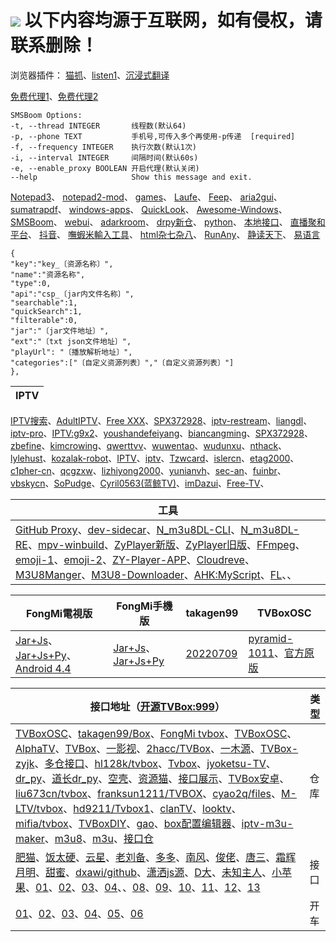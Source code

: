 # ![](https://pcrock88.github.io/favicon.ico) 以下内容均源于互联网，如有侵权，请联系删除！

浏览器插件：
[猫抓](https://github.com/xifangczy/cat-catch)、[listen1](https://github.com/listen1/)、[沉浸式翻译](https://github.com/immersive-translate/immersive-translate)

[免费代理1](https://proxyscrape.com/free-proxy-list)、[免费代理2](https://openproxy.space/list)


    SMSBoom Options:
    -t, --thread INTEGER       线程数(默认64)
    -p, --phone TEXT           手机号,可传入多个再使用-p传递  [required]
    -f, --frequency INTEGER    执行次数(默认1次)
    -i, --interval INTEGER     间隔时间(默认60s)
    -e, --enable_proxy BOOLEAN 开启代理(默认关闭)
    --help                     Show this message and exit.

[Notepad3](https://github.com/rizonesoft/Notepad3)、
[notepad2-mod](https://github.com/XhmikosR/notepad2-mod)、
[games](https://github.com/leereilly/games)、
[Laufe](https://github.com/poerin/Laufe)、
[Feep](https://github.com/poerin/Feep)、
[aria2gui](https://github.com/NickYang29/aria2gui)、
[sumatrapdf](https://github.com/sumatrapdfreader/sumatrapdf)、
[windows-apps](https://github.com/stackia/best-windows-apps)、
[QuickLook](https://github.com/QL-Win/QuickLook)、
[Awesome-Windows](https://github.com/Awesome-Windows)、
[SMSBoom](https://github.com/OpenEthan/SMSBoom)、
[webui](https://github.com/AUTOMATIC1111/stable-diffusion-webui)、
[adarkroom](https://github.com/doublespeakgames/adarkroom)、
[drpy新仓](https://github.com/kingfren/dr_py)、
[python](https://github.com/xingyujie/binpython)、
[本地接口](http://localhost:5705/index)、
[直播聚和平台](https://github.com/guyijie1211)、
[抖音](https://www.douyin.com/home)、
[嘸蝦米輸入工具](https://github.com/yurenli0217/Boshiahk2)、
[html杂七杂八](https://gitee.com/konrad98/Html-Example)、
[RunAny](https://gitee.com/hui-Zz/RunAny?_from=gitee_search)、
[静读天下](http://www.moondownload.com/chinese.html)、
[易语言](https://github.com/1143910315)


    {
    "key":"key_〔资源名称〕",
    "name":"资源名称",
    "type":0,
    "api":"csp_〔jar内文件名称〕",
    "searchable":1,
    "quickSearch":1,
    "filterable":0,
    "jar":"〔jar文件地址〕",
    "ext":"〔txt json文件地址〕",
    "playUrl": "〔播放解析地址〕",
    "categories":["〔自定义资源列表〕","〔自定义资源列表〕"]
    },


IPTV|
----|
[IPTV搜索](http://tonkiang.us/ "搜索直播源")、[AdultIPTV](https://github.com/andibasuki/SITechnologyLtd.Porn.AdultIPTV.net)、[Free XXX](http://adultiptv.net/)、[SPX372928](https://github.com/SPX372928)、[iptv-restream](https://github.com/iptv-restream)、[liangdl](https://github.com/liangdl)、[iptv-pro](https://github.com/iptv-pro)、[IPTV:g9x2](https://yxssp.lanzoui.com/b06fic5bi)、[youshandefeiyang](https://github.com/youshandefeiyang)、[biancangming](https://github.com/biancangming)、[SPX372928](https://github.com/SPX372928)、[zbefine](https://github.com/zbefine)、[kimcrowing](https://github.com/kimcrowing)、[qwerttvv](https://github.com/qwerttvv)、[wuwentao](https://github.com/wuwentao)、[wudunxu](https://github.com/wudunxu)、[nthack](https://github.com/nthack)、[lylehust](https://github.com/lylehust)、[kozalak-robot](https://github.com/kozalak-robot)、[IPTV](https://github.com/shawze/IPTV)、[iptv](https://github.com/FanchangWang/iptv)、[Tzwcard](https://github.com/Tzwcard)、[islercn](https://github.com/islercn)、[etag2000](https://github.com/etag2000)、[c1pher-cn](https://github.com/c1pher-cn)、[qcgzxw](https://github.com/qcgzxw)、[lizhiyong2000](https://github.com/lizhiyong2000)、[yunianvh](https://github.com/yunianvh)、[sec-an](https://github.com/sec-an)、[fuinbr](https://github.com/fuinbr)、[vbskycn](https://github.com/vbskycn)、[SoPudge](https://github.com/SoPudge)、[Cyril0563(蓝鲸TV)](https://github.com/Cyril0563)、[imDazui](https://github.com/imDazui)、[Free-TV](https://github.com/Free-TV)、



工具|
----|
[GitHub Proxy](https://ghproxy.com)、[dev-sidecar](https://github.com/docmirror/dev-sidecar)、[N_m3u8DL-CLI](https://github.com/nilaoda/N_m3u8DL-CLI)、[N_m3u8DL-RE](https://github.com/nilaoda/N_m3u8DL-RE)、[mpv-winbuild](https://github.com/zhongfly/mpv-winbuild/releases)、[ZyPlayer新版](https://github.com/Hiram-Wong/ZyPlayer)、[ZyPlayer旧版](https://github.com/Hunlongyu)、[FFmpeg](https://github.com/BtbN/FFmpeg-Builds)、[emoji-1](https://www.emojiall.com/zh-hans/categories/D)、[emoji-2](https://funletu.com/emoji/)、[ZY-Player-APP](https://github.com/cuiocean/ZY-Player-APP)、[Cloudreve](https://github.com/cloudreve/Cloudreve)、[M3U8Manger](https://github.com/huangdali/M3U8Manger)、[M3U8-Downloader](https://github.com/HeiSir2014/M3U8-Downloader)、[AHK:MyScript](https://github.com/wyagd001/MyScript)、[FL](http://www.huo.kim)、、|

FongMi電視版|FongMi手機版|takagen99|TVBoxOSC
----|----|----|----
[Jar+Js](https://github.com/FongMi/TV/raw/release/release/leanback-java.apk)、[Jar+Js+Py](https://github.com/FongMi/TV/raw/release/release/leanback-python.apk)、[Android 4.4](https://github.com/FongMi/TV/raw/kitkat/release/leanback.apk)|[Jar+Js](https://github.com/FongMi/TV/raw/release/release/mobile-java.apk)、[Jar+Js+Py](https://github.com/FongMi/TV/raw/release/release/mobile-python.apk)|[20220709](https://github.com/takagen99/Box/releases/download/v1.0.0-alpha/app-release.apk)|[pyramid-1011](https://github.com/UndCover/PyramidStore/blob/main/pyramid-1011.apk)、[官方原版](https://liucn.lanzouf.com/idz8n0r4nbgh)

接口地址（[开源TVBox:999](https://wws.lanzouq.com/b03j4ulyh)）|类型
----|----
[TVBoxOSC](https://github.com/UndCover/PyramidStore)、[takagen99/Box](https://github.com/takagen99/Box)、[FongMi tvbox](https://github.com/FongMi/TV)、[TVBoxOSC](https://github.com/CatVodTVOfficial/TVBoxOSC)、[AlphaTV](https://github.com/pvqogw/AlphaTV)、[TVBox](https://gitee.com/cherry0532/tvbox)、[一影视](https://github.com/tv-player/TvBox)、[2hacc/TVBox](https://github.com/2hacc/TVBox)、[一木源](https://github.com/xianyuyimu/TVBOX-)、[TVBox-zyjk](https://github.com/Dong-learn9/TVBox-zyjk)、[多仓接口](https://github.com/yutian88881/tvbox)、[hl128k/tvbox](https://github.com/hl128k/tvbox)、[Tvbox](https://agit.ai/Yoursmile7/TVBox)、[jyoketsu-TV](https://github.com/jyoketsu/tv)、[dr_py](https://gitcode.net/qq_32394351/dr_py)、[道长dr_py](https://github.com/troray/dr_py)、[空壳](https://github.com/liu673cn/box)、[资源猫](https://www.zizhuge.cn/1734.html)、[接口展示](https://leevi0321.gitee.io/api/)、[TVBox安卓](https://github.com/pvqogw/TVBoxOSC)、[liu673cn/tvbox](https://github.com/liu673cn/box)、[franksun1211/TVBOX](https://github.com/franksun1211/TVBOX)、[cyao2q/files](https://github.com/cyao2q/files)、[M-LTV/tvbox](https://github.com/M-LTV/tvbox)、[hd9211/Tvbox1](https://github.com/hd9211/Tvbox1)、[clanTV](https://github.com/clanTV/clanTV)、[looktv](https://github.com/once678/looktv)、[mifia/tvbox](https://github.com/mifia/tvbox)、[TVBoxDIY](https://github.com/lm317379829/TVBoxDIY)、[gao](https://github.com/gaotianliuyun/gao)、[box配置编辑器](https://kvymin.github.io/CatVodTVJsonEditor/)、[iptv-m3u-maker](https://github.com/EvilCult/iptv-m3u-maker)、[m3u8](https://github.com/reysc/M3U8)、[m3u](https://github.com/yuanxin69/m3u)、[接口仓](https://github.com/jyoketsu/tv)|仓库
[肥猫](http://肥猫.love)、[饭太硬](http://饭太硬.ga/x/o.json)、[云星](https://maoyingshi.cc/tvbox/云星日记/1.m3u8)、[老刘备](https://raw.liucn.cc/box/m.json)、[多多](https://yydsys.top/duo/v.json)、[南风](https://agit.ai/Yoursmile7/TVBox/raw/branch/master/XC.json)、[俊佬](http://home.jundie.top:81/top98.json)、[唐三](https://hutool.ml/tang)、[霜辉月明](https://raw.iqiq.io/lm317379829/PyramidStore/pyramid/py.json)、[甜蜜](https://raw.iqiq.io/kebedd69/TVbox-interface/main/甜蜜.json)、[dxawi/github️](https://dxawi.github.io/0/0.json)、[潇洒js源](https://download.kstore.space/download/2863/01.txt)、[D大](https://download.kstore.space/download/2883/m3u8/dsj/guochan/mp1/1.m3u8)、[未知主人](https://agit.ai/n/b/raw/branch/a/b/c.json)、[小苹果](https://agit.ai/nbwzlyd/xiaopingguo/raw/branch/master/xiaopingguo/xiaopingguo.json)、[01](http://9xi4o.tk/0725.json)、[02](http://byyds.top/w.txt)、[03](http://home.jundie.top:81/top98.json)、[04](http://pandown.pro/tvbox/tvbox.json)、、[08](https://dxawi.github.io/0/0.json)、[09](https://freed.yuanhsing.cf/TVBox/meowcf.json)、[10](https://raw.iqiq.io/liu673cn/box/main/m.json)、[11](https://try.gitea.io/xcxc8/mytv/raw/branch/main/TV.json)、[12](https://ghproxy.com/https://raw.githubusercontent.com/Cyril0563/lanjing_live/main/TVbox_Free/biu.txt)、[13](https://ghproxy.com/https://raw.githubusercontent.com/Cyril0563/lanjing_live/main/TVbox_Free/tv.txt)|接口
[01](http://shuyuan.miaogongzi.net/shuyuan/1667621493.txt)、[02](http://shuyuan.miaogongzi.net/shuyuan/1666225624.txt)、[03](https://ghproxy.com/https://raw.githubusercontent.com/tv-player/tvbox-line/main/tv/q73m.json)、[04](https://ghproxy.com/https://raw.githubusercontent.com/chinawiz/tvbox/main/adult-1.json)、[05](https://ghproxy.com/https://raw.githubusercontent.com/chinawiz/tvbox/main/adult-2.json)、[06](https://ghproxy.com/https://raw.githubusercontent.com/cnnbgo/tvbox/main/x.json)|开车
